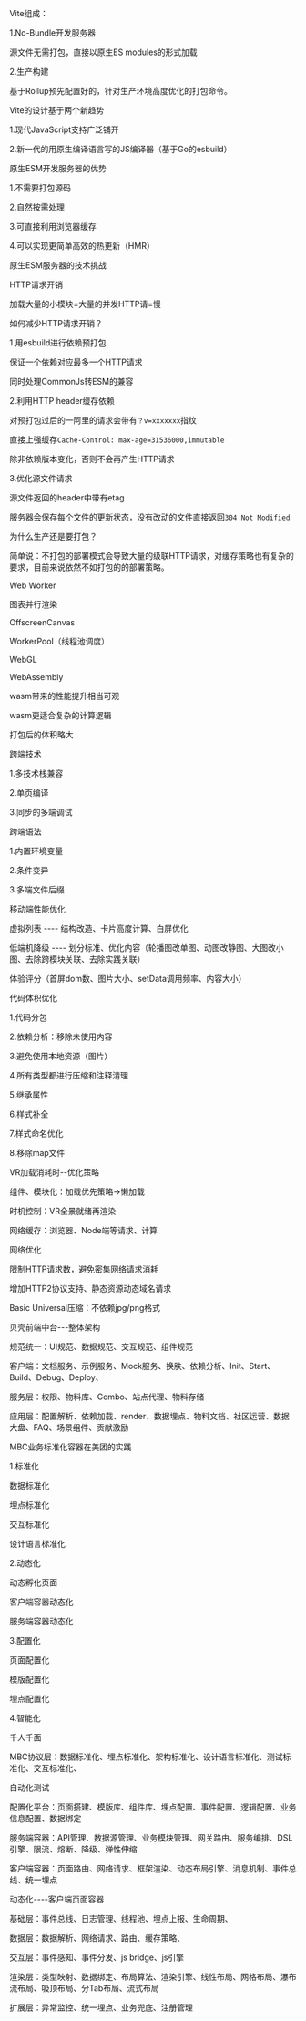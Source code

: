 Vite组成：

1.No-Bundle开发服务器

源文件无需打包，直接以原生ES modules的形式加载

2.生产构建

基于Rollup预先配置好的，针对生产环境高度优化的打包命令。



Vite的设计基于两个新趋势

1.现代JavaScript支持广泛铺开

2.新一代的用原生编译语言写的JS编译器（基于Go的esbuild）



原生ESM开发服务器的优势

1.不需要打包源码

2.自然按需处理

3.可直接利用浏览器缓存

4.可以实现更简单高效的热更新（HMR）



原生ESM服务器的技术挑战

HTTP请求开销

加载大量的小模块=大量的并发HTTP请=慢



如何减少HTTP请求开销？

1.用esbuild进行依赖预打包

保证一个依赖对应最多一个HTTP请求

同时处理CommonJs转ESM的兼容

2.利用HTTP header缓存依赖

对预打包过后的一阿里的请求会带有`？v=xxxxxxx`指纹

直接上强缓存`Cache-Control: max-age=31536000,immutable`

除非依赖版本变化，否则不会再产生HTTP请求

3.优化源文件请求

源文件返回的header中带有etag

服务器会保存每个文件的更新状态，没有改动的文件直接返回`304 Not Modified`



为什么生产还是要打包？

简单说：不打包的部署模式会导致大量的级联HTTP请求，对缓存策略也有复杂的要求，目前来说依然不如打包的的部署策略。



Web Worker

图表并行渲染

OffscreenCanvas

WorkerPool（线程池调度）



WebGL



WebAssembly

wasm带来的性能提升相当可观

wasm更适合复杂的计算逻辑

打包后的体积略大



跨端技术

1.多技术栈兼容

2.单页编译

3.同步的多端调试



跨端语法

1.内置环境变量

2.条件变异

3.多端文件后缀





移动端性能优化

虚拟列表 ---- 结构改造、卡片高度计算、白屏优化

低端机降级 ---- 划分标准、优化内容（轮播图改单图、动图改静图、大图改小图、去除跨模块关联、去除实践关联）

体验评分（首屏dom数、图片大小、setData调用频率、内容大小）



代码体积优化

1.代码分包

2.依赖分析：移除未使用内容

3.避免使用本地资源（图片）

4.所有类型都进行压缩和注释清理

5.继承属性

6.样式补全

7.样式命名优化

8.移除map文件



VR加载消耗时--优化策略

组件、模块化：加载优先策略->懒加载

时机控制：VR全景就绪再渲染

网络缓存：浏览器、Node端等请求、计算

网络优化

限制HTTP请求数，避免密集网络请求消耗

增加HTTP2协议支持、静态资源动态域名请求

Basic Universal压缩：不依赖jpg/png格式



贝壳前端中台---整体架构

规范统一：UI规范、数据规范、交互规范、组件规范

客户端：文档服务、示例服务、Mock服务、换肤、依赖分析、Init、Start、Build、Debug、Deploy、

服务层：权限、物料库、Combo、站点代理、物料存储

应用层：配置解析、依赖加载、render、数据埋点、物料文档、社区运营、数据大盘、FAQ、场景组件、贡献激励



MBC业务标准化容器在美团的实践

1.标准化

数据标准化

埋点标准化

交互标准化

设计语言标准化

2.动态化

动态孵化页面

客户端容器动态化

服务端容器动态化

3.配置化

页面配置化

模版配置化

埋点配置化

4.智能化

千人千面



MBC协议层：数据标准化、埋点标准化、架构标准化、设计语言标准化、测试标准化、交互标准化、

自动化测试

配置化平台：页面搭建、模版库、组件库、埋点配置、事件配置、逻辑配置、业务信息配置、数据绑定

服务端容器：API管理、数据源管理、业务模块管理、网关路由、服务编排、DSL引擎、限流、熔断、降级、弹性伸缩

客户端容器：页面路由、网络请求、框架渲染、动态布局引擎、消息机制、事件总线、统一埋点



动态化----客户端页面容器

基础层：事件总线、日志管理、线程池、埋点上报、生命周期、

数据层：数据解析、网络请求、路由、缓存策略、

交互层：事件感知、事件分发、js bridge、js引擎

渲染层：类型映射、数据绑定、布局算法、渲染引擎、线性布局、网格布局、瀑布流布局、吸顶布局、分Tab布局、流式布局

扩展层：异常监控、统一埋点、业务兜底、注册管理

